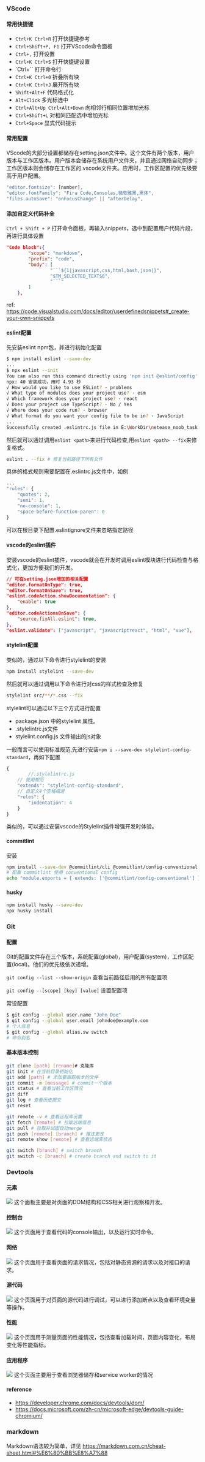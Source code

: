 ### VScode
#### 常用快捷键
- `Ctrl+K Ctrl+R` 打开快捷键参考
- `Ctrl+Shift+P, F1` 打开VScode命令面板
- `Ctrl+,` 打开设置
- `Ctrl+K Ctrl+S` 打开快捷键设置
- `Ctrl+`` 打开命令行
- `Ctrl+K Ctrl+0` 折叠所有块
- `Ctrl+K Ctrl+J` 展开所有块
- `Shift+Alt+F` 代码格式化
- `Alt+Click` 多光标选中
- `Ctrl+Alt+Up Ctrl+Alt+Down` 向相邻行相同位置增加光标
- `Ctrl+Shift+L` 对相同匹配选中增加光标
- `Ctrl+Space` 显式代码提示
#### 常用配置
VScode的大部分设置都储存在setting.json文件中。这个文件有两个版本，用户版本与工作区版本。用户版本会储存在系统用户文件夹，并且通过网络自动同步；工作区版本则会储存在工作区的.vscode文件夹。应用时，工作区配置的优先级要高于用户配置。
```javascript
"editor.fontsize": [number],
"editor.fontFamily": "Fira Code,Consolas,微软雅黑,黑体",
"files.autoSave": "onFocusChange" || "afterDelay",
```
#### 添加自定义代码补全
`Ctrl + Shift + P` 打开命令面板，再输入snippets，选中到配置用户代码片段，再进行具体设置
```json
"Code block":{
		"scope": "markdown",
		"prefix": "code",
		"body": [
				"```${1|javascript,css,html,bash,json|}",
				"$TM_SELECTED_TEXT$0",
				"```"
		]
	},
```
ref: https://code.visualstudio.com/docs/editor/userdefinedsnippets#_create-your-own-snippets
#### eslint配置
先安装eslint npm包，并进行初始化配置
```bash
$ npm install eslint --save-dev
...
$ npx eslint --init
You can also run this command directly using 'npm init @eslint/config'.
npx: 40 安装成功，用时 4.93 秒
√ How would you like to use ESLint? · problems
√ What type of modules does your project use? · esm
√ Which framework does your project use? · react
√ Does your project use TypeScript? · No / Yes
√ Where does your code run? · browser
√ What format do you want your config file to be in? · JavaScript
...
Successfully created .eslintrc.js file in E:\WorkDir\netease_noob_task
```
然后就可以通过调用`eslint <path>`来进行代码检查,用`eslint <path> --fix`来修复格式。
```bash
eslint . --fix # 修复当前路径下所有文件
```
具体的格式规则需要配置在.eslintrc.js文件中，如例
```javascript
...
"rules": {
	"quotes": 2,
	"semi": 1,
	"no-console": 1,
	"space-before-function-paren": 0
}
```
可以在根目录下配置.eslintignore文件来忽略指定路径
#### vscode的eslint插件
安装vscode的eslint插件，vscode就会在开发时调用eslint模块进行代码检查与格式化，更加方便我们的开发。
```json
// 可在setting.json增加的相关配置
"editor.formatOnType": true,
"editor.formatOnSave": true,
"eslint.codeAction.showDocumentation": {
	"enable": true
},
"editor.codeActionsOnSave": {
	"source.fixAll.eslint": true,
},
"eslint.validate": ["javascript", "javascriptreact", "html", "vue"],
```
#### stylelint配置
类似的，通过以下命令进行stylelint的安装
```bash
npm install stylelint --save-dev
```
然后就可以通过调用以下命令进行对css的样式检查及修复
```bash
stylelint src/**/*.css --fix
```
stylelint可以通过以下三个方式进行配置
- package.json 中的stylelint 属性。
- .stylelintrc.js文件
- stylelint.config.js 文件输出的js对象

一般而言可以使用标准规范,先进行安装`npm i --save-dev stylelint-config-standard`，再如下配置
```javascript
{
		//.stylelintrc.js
    // 使用规范
    "extends": "stylelint-config-standard",
    // 自定义4个空格缩进
    "rules": {
        "indentation": 4
    }
}
```
类似的，可以通过安装vscode的Stylelint插件增强开发时体验。

#### commitlint
安装
```bash
npm install --save-dev @commitlint/cli @commitlint/config-conventional
# 配置 commitlint 使用 conventional config
echo "module.exports = { extends: ['@commitlint/config-conventional'] };" > commitlint.config.js
```
#### husky

```bash
npm install husky --save-dev
npx husky install
```
### Git
#### 配置
Git的配置文件存在三个版本，系统配置(global)，用户配置(system)，工作区配置(local)。他们的优先级依次递增。

`git config --list --show-origin` 查看当前路径启用的所有配置项

`git config --[scope] [key] [value]` 设置配置项

常设配置
```bash
$ git config --global user.name "John Doe" 
$ git config --global user.email johndoe@example.com
# 个人信息
$ git config --global alias.sw switch
# 命令别名

```
#### 基本版本控制
```bash
git clone [path] [rename]# 克隆库
git init # 在当前目录初始化
git add [path] # 添加要跟踪版本的文件
git commit -m [message] # commit一个版本 
git status # 查看当前工作区情况
git diff 
git log # 查看历史提交
git reset

git remote -v # 查看远程库设置
git fetch [remote] # 拉取远端信息
git pull # 拉取并试图自动merge
git push [remote] [branch] # 推送更改
git remote show [remote] # 查看远端库状态

git switch [branch] # switch branch
git switch -c [branch] # create branch and switch to it
```

### Devtools
#### 元素
![](https://s3.bmp.ovh/imgs/2022/01/fd9c2f47657d639b.png)
这个面板主要是对页面的DOM结构和CSS相关进行观察和开发。
#### 控制台
![](https://s3.bmp.ovh/imgs/2022/01/183340ce9fabbe82.png)
这个页面用于查看代码的console输出，以及运行实时命令。
#### 网络
![](https://s3.bmp.ovh/imgs/2022/01/6432b8d60760e1d2.png)
这个页面用于查看页面的请求情况，包括对静态资源的请求以及对接口的请求。
#### 源代码
![](https://s3.bmp.ovh/imgs/2022/01/df66477e3770bab7.png)
这个页面用于对页面的源代码进行调试，可以进行添加断点以及查看环境变量等操作。
#### 性能
![](https://s3.bmp.ovh/imgs/2022/01/fa1e6c223851f8b9.png)
这个页面用于测量页面的性能情况，包括查看加载时间，页面内容变化，布局变化等性能指标。
#### 应用程序
![](https://s3.bmp.ovh/imgs/2022/01/8269cf0cebdb5254.png)
这个页面主要用于查看浏览器储存和service worker的情况
#### reference
- https://developer.chrome.com/docs/devtools/dom/
- https://docs.microsoft.com/zh-cn/microsoft-edge/devtools-guide-chromium/
### markdown
Markdown语法较为简单，详见
https://markdown.com.cn/cheat-sheet.html#%E6%80%BB%E8%A7%88